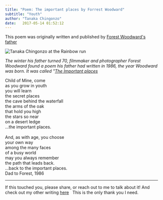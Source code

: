 ```yaml
---
title: "Poem: The important places by Forrest Woodward"
subtitle: "Youth"
author: "Tanaka Chingonzo"
date:   2017-05-14 01:52:12
---
```

This poem was originally written and published by [Forest Woodward's father](https://www.artifactuprising.com/the-important-places)


![Tanaka Chingonzo at the Rainbow run](https://fb-s-c-a.akamaihd.net/h-ak-fbx/v/t1.0-9/18670865_2087418268152130_3420676782666202320_n.jpg?oh=f939192c01e37a488c35b24bfb48da39&oe=5A07D2B4&__gda__=1506199903_cc8f68193b3be161f5fd9d16ae9514a0)

*The winter his father turned 70, filmmaker and photographer Forest Woodward found a poem his father had written in 1986, the year Woodward was born. It was called "[The Important places](https://www.artifactuprising.com/the-important-places)*



Child of Mine, come<br>
as you grow in youth<br>
you will learn<br>
the secret places<br>
the cave behind the waterfall<br>
the arms of the oak<br>
that hold you high<br>
the stars so near<br>
on a desert ledge<br>
...the important places.<br>
<br>
And, as with age, you choose<br>
your own way<br>
among the many faces<br>
of a busy world<br>
may you always remember<br>
the path that leads back.<br>
...back to the important places.<br>
Dad to Forest, 1986<br>


---

If this touched you, please share, or reach out to me to talk about it! And check out my other writing [here](http://medium.com/@tanakachingonzo)
 
This is the only thank you I need.
